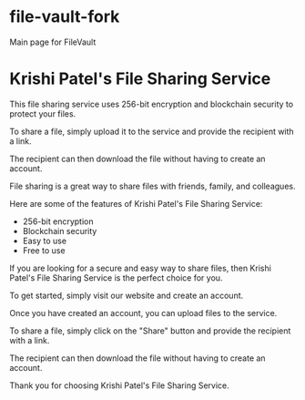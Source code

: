 # file-vault-fork
Main page for FileVault

<!DOCTYPE html>
<html>
<head>
  <title>Krishi Patel's File Sharing Service</title>
</head>
<body>
  <h1>Krishi Patel's File Sharing Service</h1>
  <p>This file sharing service uses 256-bit encryption and blockchain security to protect your files.</p>
  <p>To share a file, simply upload it to the service and provide the recipient with a link.</p>
  <p>The recipient can then download the file without having to create an account.</p>
  <p>File sharing is a great way to share files with friends, family, and colleagues.</p>
  <p>Here are some of the features of Krishi Patel's File Sharing Service:</p>
  <ul>
    <li>256-bit encryption</li>
    <li>Blockchain security</li>
    <li>Easy to use</li>
    <li>Free to use</li>
  </ul>
  <p>If you are looking for a secure and easy way to share files, then Krishi Patel's File Sharing Service is the perfect choice for you.</p>
  <p>To get started, simply visit our website and create an account.</p>
  <p>Once you have created an account, you can upload files to the service.</p>
  <p>To share a file, simply click on the "Share" button and provide the recipient with a link.</p>
  <p>The recipient can then download the file without having to create an account.</p>
  <p>Thank you for choosing Krishi Patel's File Sharing Service.</p>
</body>
</html>
